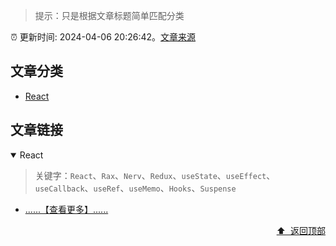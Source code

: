 > 提示：只是根据文章标题简单匹配分类

:alarm_clock: 更新时间: 2024-04-06 20:26:42。[文章来源](/README.md)

## 文章分类

- [React](#react) 

## 文章链接

<details open>
<summary id="react">
 React
</summary>
<p></p>


> 关键字：`React`、`Rax`、`Nerv`、`Redux`、`useState`、`useEffect`、`useCallback`、`useRef`、`useMemo`、`Hooks`、`Suspense`



- [......【查看更多】......](/details/tags/react.md)

<div align="right"><a href="#文章分类">⬆ &nbsp;返回顶部</a></div>
</details>

